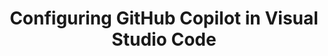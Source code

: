 ---
title: Configuring GitHub Copilot in Visual Studio Code
intro: 'ADD INTRO.'
versions:
  versions:
  fpt: '*'
  ghec: '*'
---